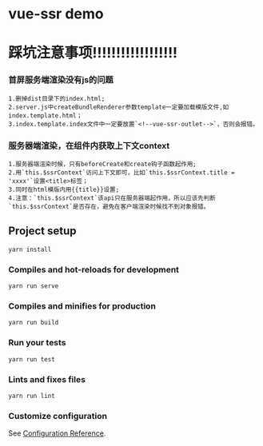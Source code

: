 # vue-ssr demo

# 踩坑注意事项!!!!!!!!!!!!!!!!!!

### 首屏服务端渲染没有js的问题
```
1.删掉dist目录下的index.html;
2.server.js中createBundleRenderer参数template一定要加载模版文件,如index.template.html；
3.index.template.index文件中一定要放置`<!--vue-ssr-outlet-->`，否则会报错。
```

### 服务器端渲染，在组件内获取上下文context
```
1.服务器端渲染时候，只有beforeCreate和create钩子函数起作用;
2.用`this.$ssrContext`访问上下文即可，比如`this.$ssrContext.title = 'xxxx'`设置<title>标签；
3.同时在html模版内用{{title}}设置;
4.注意：`this.$ssrContext`该api只在服务器端起作用，所以应该先判断`this.$ssrContext`是否存在，避免在客户端渲染时候找不到对象报错。
```

## Project setup
```
yarn install
```

### Compiles and hot-reloads for development
```
yarn run serve
```

### Compiles and minifies for production
```
yarn run build
```

### Run your tests
```
yarn run test
```

### Lints and fixes files
```
yarn run lint
```

### Customize configuration
See [Configuration Reference](https://cli.vuejs.org/config/).

